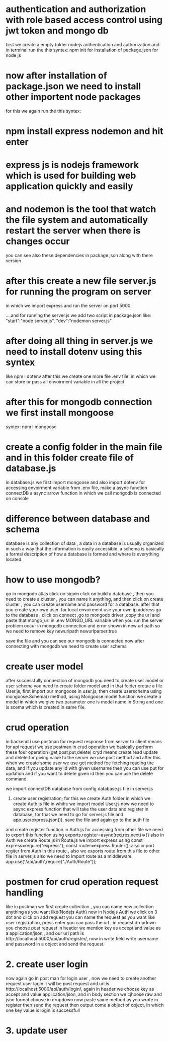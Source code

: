 # authentication and authorization with role based access control using jwt token and mongo db

first we create a empty folder nodejs authentication and authorization and in terminal run the this syntex:
npm init for installation of package.json for node js

# now after installation of package.json we need to install other importent node packages

for this we again run the this syntex:

# npm install express nodemon and hit enter

# express js is nodejs framework which is used for building web application quickly and easily

# and nodemon is the tool that watch the file system and automatically restart the server when there is changes occur

you can see also these dependencies in package.json along with there version

# after this create a new file server.js for running the program on server

in which we import express and run the server on port 5000

....and for running the server.js we add two script in package.json like:
"start":"node server.js",
"dev":"nodemon server.js"

# after doing all thing in server.js we need to install dotenv using this syntex

like npm i dotenv
after this we create one more file .env file:
in which we can store or pass all envoirment variable in all the project

# after this for mongodb connection we first install mongoose

syntex:
npm i mongoose

# create a config folder in the main file and in this folder create file of database.js

in database.js we first import mongoose and also import dotenv for accessing envoirment variable from .env file,
make a async function connectDB a async arrow function in which we call mongodb is connected on console

# difference between database and schema

database is any collection of data , a data in a database is usually organized in such a way that the information is easily accessible.
a schema is basically a formal description of how a database is formed and where is everything located.

# how to use mongodb?

go in mongodb atlas click on signin click on build a database , then you need to create a cluster ,
you can name it anything, and then click on create cluster , you can create username and password for a database.
after that you create your own user.
for local envoirment use your own ip address
go to the database , click on connect ,go to mongodb driver ,copy the url and paste that mongo_url in .env MONGO_URL variable
when you run the server problem occur in mongodb connection and error shown in new url path so we need to remove key newurlpath
newurlparser:true

save the file and you can see our mongodb is connected
now after connecting with mongodb we need to create user schema

# create user model

after successfully connection of mongodb you need to create user model or user schema
you need to create folder model and in that folder cretae a file User.js, first import our mongoose in user.js,
then create userschema using mongoose.Schema() method,
using Mongoose.model function we create a model in which we give two parameter one is model name in String and one is scema which is created in same file.

# crud operation

in backend i use postman for request response from server to client means for api request we use postman
in crud operation we basically perform these four operation (get,post,put,delete) cryd means create read update and delete
for giving value to the server we use post method and after this when we create some user
we use get method foe fetching reading the data, and if you update any id with given username then you can use put for updation and if you want to delete given id then you can use the delete command.

we import connectDB database from config database.js file in server.js

1. create user registration;
   for this we create Auth folder in which we create Auth.js file in whihc we import model User.js
   now we need to async express function that will take the user data and register in database, for that we need to go for server.js file and app.use(express.json()), save the file and again go to the auth file

and create register function in Auth.js
for accessing from other file we need to export this function using exports.register=async(req,res,next)=>{}
also in Auth we create Route.js
in Route.js
we import express
using
const express=require("express");
const router=express.Router();
also import regiter from Auth in this route , also we exports route from this file to other file
in server.js also we need to import route as a middleware
app.use('/api/auth',require("./Auth/Route"));

# postmen for crud operation request handling

like in postman we first create collection , you can name new collection anything as you want like(Nodejs Auth)
now in Nodejs Auth we click on 3 dot and click on add request
you can name the request as you want like user registration, press enter you can pass the url , in request dropdown you choose post request
in header we mention key as accept and value as a application/json ,
and our url path is http://localhost:5000/api/auth/register/, now in write field write username and password in a object and send the request.

# 2. create user login

now again go in post man for login user ,
now we need to create another request user login it will be post request and url is http://localhost:5000/api/auth/login/,
again in header we choose key as accept and value application/json, and in body section we cjhoose raw and json format choose in dropdown
now paste same method as you wrote in register then send the request then output come a object of object, in which one key value is login is successfull

# 3. update user
